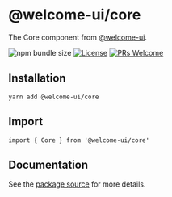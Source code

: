 # @welcome-ui/core

The Core component from [@welcome-ui](https://welcome-ui.com).

![npm bundle size](https://img.shields.io/bundlephobia/minzip/@welcome-ui/core) [![License](https://img.shields.io/npm/l/welcome-ui.svg)](https://github.com/WTTJ/welcome-ui/blob/master/LICENSE) [![PRs Welcome](https://img.shields.io/badge/PRs-welcome-mediumspringgreen.svg)](ttps://github.com/WTTJ/welcome-ui/blob/master/CONTRIBUTING.mdx)

## Installation

    yarn add @welcome-ui/core

## Import

    import { Core } from '@welcome-ui/core'

## Documentation

See the [package source](https://github.com/WTTJ/welcome-ui/tree/master/packages/Core) for more details.
